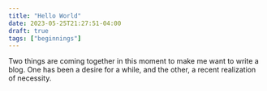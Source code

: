 ```yaml
---
title: "Hello World"
date: 2023-05-25T21:27:51-04:00
draft: true
tags: ["beginnings"]
---
```


Two things are coming together in this moment to make me want to write a blog. One has been a desire for a while, and the other, a recent realization of necessity.
